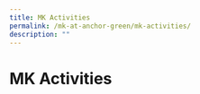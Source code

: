 ```yaml
---
title: MK Activities
permalink: /mk-at-anchor-green/mk-activities/
description: ""
---
```

# MK Activities